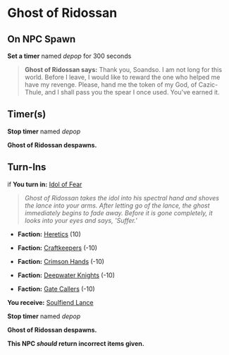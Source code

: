 # Ghost of Ridossan



## On NPC Spawn

**Set a timer** named *depop* for 300 seconds

>**Ghost of Ridossan says:** Thank you, Soandso. I am not long for this world. Before I leave, I would like to reward the one who helped me have my revenge. Please, hand me the token of my God, of Cazic-Thule, and I shall pass you the spear I once used. You've earned it.
## Timer(s)

**Stop timer** named *depop*

**Ghost of Ridossan despawns.**
## Turn-Ins





if **You turn in:** [Idol of Fear](/item/2297)


>*Ghost of Ridossan takes the idol into his spectral hand and shoves the lance into your arms. After letting go of the lance, the ghost immediately begins to fade away. Before it is gone completely, it looks into your eyes and says, 'Suffer.'*


* __Faction:__ [Heretics](/faction/265) (10)


* __Faction:__ [Craftkeepers](/faction/231) (-10)


* __Faction:__ [Crimson Hands](/faction/233) (-10)


* __Faction:__ [Deepwater Knights](/faction/242) (-10)


* __Faction:__ [Gate Callers](/faction/254) (-10)


 **You receive:**  [Soulfiend Lance](/item/2099) 


**Stop timer** named *depop*


**Ghost of Ridossan despawns.**

**This NPC *should* return incorrect items given.**
